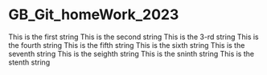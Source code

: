 # GB_Git_homeWork_2023
This is the first string
This is the second string
This is the 3-rd string
This is the fourth string
This is the fifth string
This is the sixth string
This is the seventh string
This is the seighth string 
This is the sninth string 
This is the stenth string